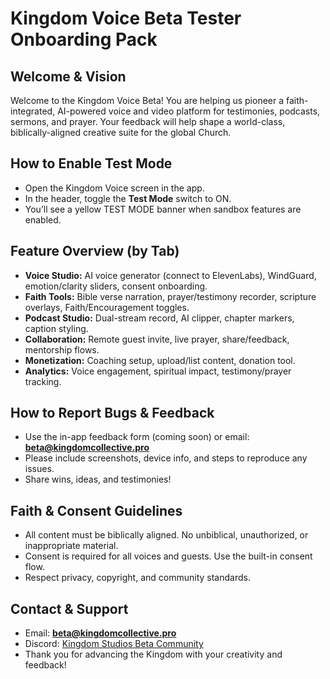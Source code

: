 # Kingdom Voice Beta Tester Onboarding Pack

## Welcome & Vision
Welcome to the Kingdom Voice Beta! You are helping us pioneer a faith-integrated, AI-powered voice and video platform for testimonies, podcasts, sermons, and prayer. Your feedback will help shape a world-class, biblically-aligned creative suite for the global Church.

## How to Enable Test Mode
- Open the Kingdom Voice screen in the app.
- In the header, toggle the **Test Mode** switch to ON.
- You’ll see a yellow TEST MODE banner when sandbox features are enabled.

## Feature Overview (by Tab)
- **Voice Studio:** AI voice generator (connect to ElevenLabs), WindGuard, emotion/clarity sliders, consent onboarding.
- **Faith Tools:** Bible verse narration, prayer/testimony recorder, scripture overlays, Faith/Encouragement toggles.
- **Podcast Studio:** Dual-stream record, AI clipper, chapter markers, caption styling.
- **Collaboration:** Remote guest invite, live prayer, share/feedback, mentorship flows.
- **Monetization:** Coaching setup, upload/list content, donation tool.
- **Analytics:** Voice engagement, spiritual impact, testimony/prayer tracking.

## How to Report Bugs & Feedback
- Use the in-app feedback form (coming soon) or email: **beta@kingdomcollective.pro**
- Please include screenshots, device info, and steps to reproduce any issues.
- Share wins, ideas, and testimonies!

## Faith & Consent Guidelines
- All content must be biblically aligned. No unbiblical, unauthorized, or inappropriate material.
- Consent is required for all voices and guests. Use the built-in consent flow.
- Respect privacy, copyright, and community standards.

## Contact & Support
- Email: **beta@kingdomcollective.pro**
- Discord: [Kingdom Studios Beta Community](#)
- Thank you for advancing the Kingdom with your creativity and feedback! 